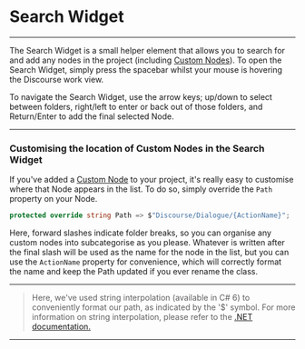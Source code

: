 # Search Widget

---

The Search Widget is a small helper element that allows you to search for and add any nodes in the project (including [Custom Nodes](custom-nodes.md)). To open the Search Widget, simply press the spacebar whilst your mouse is hovering the Discourse work view.

To navigate the Search Widget, use the arrow keys; up/down to select between folders, right/left to enter or back out of those folders, and Return/Enter to add the final selected Node. 

---

### Customising the location of Custom Nodes in the Search Widget

If you've added a [Custom Node](custom-nodes.md) to your project, it's really easy to customise where that Node appears in the list. To do so, simply override the `Path` property on your Node.

```c#
protected override string Path => $"Discourse/Dialogue/{ActionName}";
```

Here, forward slashes indicate folder breaks, so you can organise any custom nodes into subcategorise as you please. Whatever is written after the final slash will be used as the name for the node in the list, but you can use the `ActionName` property for convenience, which will correctly format the name and keep the Path updated if you ever rename the class.

---
> Here, we've used string interpolation (available in C# 6) to conveniently format our path, as indicated by the '$' symbol. For more information on string interpolation, please refer to the [.NET documentation.](https://docs.microsoft.com/en-us/dotnet/csharp/language-reference/tokens/interpolated)

---
